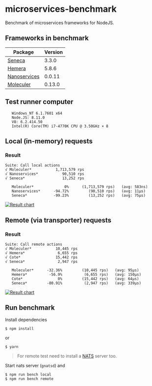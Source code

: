 # microservices-benchmark
Benchmark of microservices frameworks for NodeJS.

## Frameworks in benchmark

| Package | Version |
| ------- | ----- |
| [Seneca](https://github.com/senecajs/seneca) | 3.3.0 |
| [Hemera](https://github.com/hemerajs/hemera) | 5.8.6 |
| [Nanoservices](https://github.com/SuperID/nanoservices) | 0.0.11 |
| [Moleculer](https://github.com/ice-services/moleculer) | 0.13.0 |

## Test runner computer
```
   Windows_NT 6.1.7601 x64
   Node.JS: 8.11.0
   V8: 6.2.414.50
   Intel(R) Core(TM) i7-4770K CPU @ 3.50GHz × 8
```

## Local (in-memory) requests

### Result
```
Suite: Call local actions
√ Moleculer*           1,713,579 rps
√ Nanoservices*           90,510 rps
√ Seneca*                 13,252 rps

   Moleculer*              0%      (1,713,579 rps)   (avg: 583ns)
   Nanoservices*      -94.72%         (90,510 rps)   (avg: 11μs)
   Seneca*            -99.23%         (13,252 rps)   (avg: 75μs)
```
[![Result chart](https://cloud.highcharts.com/images/utideti/6/800.png)](http://cloud.highcharts.com/show/utideti)

## Remote (via transporter) requests

### Result
```
Suite: Call remote actions
√ Moleculer*           10,445 rps
√ Hemera*               6,655 rps
√ Cote*                15,442 rps
√ Seneca*               2,947 rps

   Moleculer*      -32.36%         (10,445 rps)   (avg: 95μs)
   Hemera*          -56.9%          (6,655 rps)   (avg: 150μs)
   Cote*                0%         (15,442 rps)   (avg: 64μs)
   Seneca*         -80.91%          (2,947 rps)   (avg: 339μs)
```
[![Result chart](https://cloud.highcharts.com/images/abyfite/2/800.png)](http://cloud.highcharts.com/show/abyfite)

## Run benchmark
Install dependencies
```
$ npm install
```
or
```
$ yarn
```

> For remote test need to install a [NATS](http://nats.io/) server too.

Start nats server (`gnatsd`) and 
```
$ npm run bench local
$ npm run bench remote
```